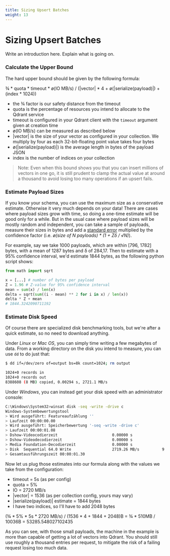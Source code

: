 ```yaml
---
title: Sizing Upsert Batches
weight: 13
---
```


# Sizing Upsert Batches

Write an introduction here. Explain what is going on. 

### Calculate the Upper Bound

The hard upper bound should be given by the following formula:

¾ * quota * timeout * ø(IO MB/s) / (|vector| * 4 + ø(|serialize(payload)|) + (index * 1024))

* the ¾ factor is our safety distance from the timeout
* quota is the percentage of resources you intend to allocate to the Qdrant service
* timeout is configured in your Qdrant client with the `timeout` argument given at creation time
* ø(IO MB/s) can be measured as described below
* |vector| is the size of your vector as configured in your collection. We multiply by four as each 32-bit-floating point value takes four bytes
* ø(|serialize(payload)|) is the average length in bytes of the payload JSON
* index is the number of indices on your collection

> Note: Even when this bound shows you that you can insert millions of vectors in one go, it is still prudent to clamp the actual value at around a thousand to avoid losing too many operations if an upsert fails.

### Estimate Payload Sizes

If you know your schema, you can use the maximum size as a conservative estimate. Otherwise it very much depends on your data! There are cases where payload sizes grow with time, so doing a one-time estimate will be good only for a while. But in the usual case where payload sizes will be mostly random and independent, you can take a sample of payloads, measure their sizes in bytes and add a [standard error](https://en.wikipedia.org/wiki/Sample_size_determination#Estimation_of_a_mean) multiplied by the confidence factor (i.e. *ø(size of N payloads) \* (1 + Zδ / √N)*).

For example, say we take 1000 payloads, which are within \[796, 1782\] bytes, with a mean of 1287 bytes and δ of 284,17. Then to estimate with a 95% confidence interval, we'd estimate 1844 bytes, as the following python script shows:

```python
from math import sqrt

x = [...] # number of bytes per payload
Z = 1.96 # Z-value for 95% confidence interval
mean = sum(x) / len(x)
delta = sqrt(sum((i - mean) ** 2 for i in x) / len(x))
delta * Z + mean
# 1844.3242090711192
```

### Estimate Disk Speed

Of course there are specialized disk benchmarking tools, but we're after a quick estimate, so no need to download anything.

Under *Linux* or *Mac OS*, you can simply time writing a few megabytes of data. From a working directory on the disk you intend to measure, you can use `dd` to do just that:

```bash
$ dd if=/dev/zero of=output bs=8k count=1024; rm output

1024+0 records in
1024+0 records out
8388608 (8 MB) copied, 0.00294 s, 2721.1 MB/s
```

Under *Windows*, you can instead get your disk speed with an administrator console:

```bash
C:\Windows\System32>winsat disk -seq -write -drive c
Windows-Systembewertungstool
> Wird ausgeführt: Featureaufzählung ''
> Laufzeit 00:00:00.00
> Wird ausgeführt: Speicherbewertung '-seq -write -drive c'
> Laufzeit 00:00:01.08
> Dshow-Videocodierzeit                        0.00000 s
> Dshow-Videodecodierzeit                      0.00000 s
> Media Foundation-Decodierzeit                0.00000 s
> Disk  Sequential 64.0 Write                  2719.26 MB/s          9.2
> Gesamtausführungszeit 00:00:01.30
```

Now let us plug those estimates into our formula along with the values we take from the configuration:

* timeout = 5s (as per config)
* quota = 5%
* IO = 2720 MB/s
* |vector| = 1536 (as per collection config, yours may vary)
* |serialize(payload)| estimate = 1844 bytes
* I have two indices, so I'll have to add 2048 bytes

(¾ * 5% * 5s * 2720 MB/s) / (1536 * 4 + 1844 + 2048)B = ¾ * 510MB / 10036B = 53285.548027102435

As you can see, with those small payloads, the machine in the example is more than capable of getting a lot of vectors into Qdrant. You should still use roughly a thousand entries per request, to mitigate the risk of a failing request losing too much data.